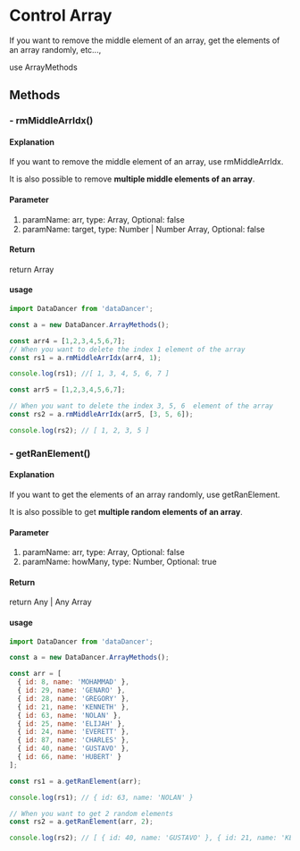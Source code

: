 # Control Array

If you want to remove the middle element of an array, get the elements of an array randomly, etc..., 

use ArrayMethods

## Methods

### - rmMiddleArrIdx()

#### Explanation

If you want to remove the middle element of an array, use rmMiddleArrIdx.

It is also possible to remove **multiple middle elements of an array**.

#### Parameter

1. paramName: arr, type: Array, Optional: false
1. paramName: target, type: Number | Number Array, Optional: false

#### Return

return Array

#### usage

```js
import DataDancer from 'dataDancer';

const a = new DataDancer.ArrayMethods();

const arr4 = [1,2,3,4,5,6,7];
// When you want to delete the index 1 element of the array
const rs1 = a.rmMiddleArrIdx(arr4, 1);

console.log(rs1); //[ 1, 3, 4, 5, 6, 7 ]

const arr5 = [1,2,3,4,5,6,7];

// When you want to delete the index 3, 5, 6  element of the array
const rs2 = a.rmMiddleArrIdx(arr5, [3, 5, 6]);

console.log(rs2); // [ 1, 2, 3, 5 ]
```


### - getRanElement()

#### Explanation

If you want to get the elements of an array randomly, use getRanElement.

It is also possible to get **multiple random elements of an array**.

#### Parameter

1. paramName: arr, type: Array, Optional: false
1. paramName: howMany, type: Number, Optional: true

#### Return

return Any | Any Array

#### usage

```js
import DataDancer from 'dataDancer';

const a = new DataDancer.ArrayMethods();

const arr = [
  { id: 8, name: 'MOHAMMAD' },
  { id: 29, name: 'GENARO' },
  { id: 28, name: 'GREGORY' },
  { id: 21, name: 'KENNETH' },
  { id: 63, name: 'NOLAN' },
  { id: 25, name: 'ELIJAH' },
  { id: 24, name: 'EVERETT' },
  { id: 87, name: 'CHARLES' },
  { id: 40, name: 'GUSTAVO' },
  { id: 66, name: 'HUBERT' }
];

const rs1 = a.getRanElement(arr);

console.log(rs1); // { id: 63, name: 'NOLAN' }

// When you want to get 2 random elements
const rs2 = a.getRanElement(arr, 2);

console.log(rs2); // [ { id: 40, name: 'GUSTAVO' }, { id: 21, name: 'KENNETH' } ]
```

